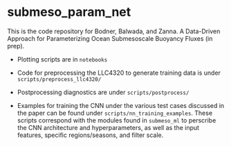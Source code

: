 # submeso_param_net
This is the code repository for Bodner, Balwada, and Zanna. A Data-Driven Approach for Parameterizing Ocean Submesoscale  Buoyancy Fluxes (in prep).

* Plotting scripts are in `notebooks`

* Code for preprocessing the LLC4320 to generate training data is under `scripts/preprocess_llc4320/`

* Postprocessing diagnostics are under `scripts/postprocess/`

* Examples for training the CNN under the various test cases discussed in the paper can be found under `scripts/nn_training_examples`. These scripts correspond with the modules found in `submeso_ml` to perscribe the CNN architecture and hyperparameters, as well as the input features, specific regions/seasons, and filter scale.
